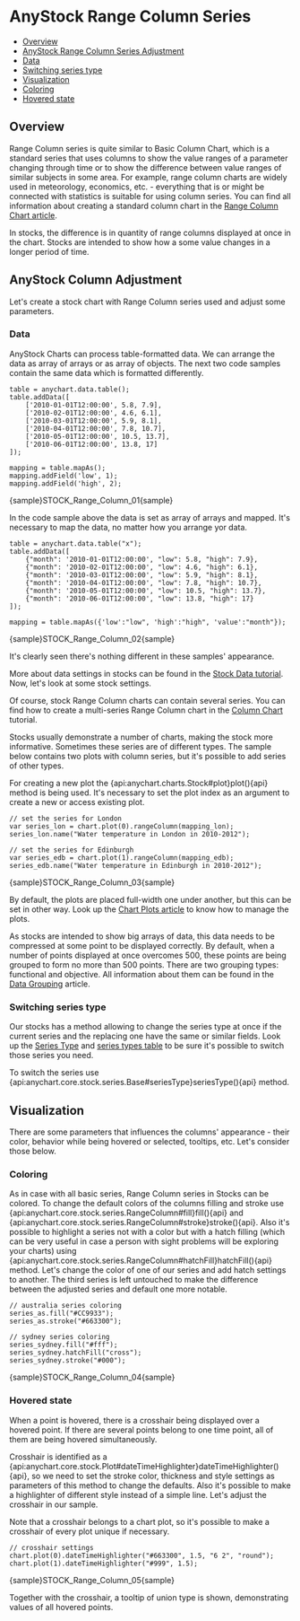 # AnyStock Range Column Series

* [Overview](#overview)
* [AnyStock Range Column Series Adjustment](#anystock_range_column_series_adjustment)
 * [Data](#data)
 * [Switching series type](#switching_series_type)
* [Visualization](#visualization)
 * [Coloring](#coloring)
 * [Hovered state](#hovered_state)

## Overview

Range Column series is quite similar to Basic Column Chart, which is a standard series that uses columns to show the value ranges of a parameter changing through time or to show the difference between value ranges of similar subjects in some area. For example, range column charts are widely used in meteorology, economics, etc. - everything that is or might be connected with statistics is suitable for using column series. You can find all information about creating a standard column chart in the [Range Column Chart article](../../Basic_Chart_Types/Range_Bar-Column_Charts).

In stocks, the difference is in quantity of range columns displayed at once in the chart. Stocks are intended to show how a some value changes in a longer period of time. 

## AnyStock Column Adjustment

Let's create a stock chart with Range Column series used and adjust some parameters. 

### Data

AnyStock Charts can process table-formatted data. We can arrange the data as array of arrays or as array of objects. The next two code samples contain the same data which is formatted differently.

```
table = anychart.data.table();
table.addData([
	['2010-01-01T12:00:00', 5.8, 7.9],
	['2010-02-01T12:00:00', 4.6, 6.1],
	['2010-03-01T12:00:00', 5.9, 8.1],
	['2010-04-01T12:00:00', 7.8, 10.7],
	['2010-05-01T12:00:00', 10.5, 13.7],
	['2010-06-01T12:00:00', 13.8, 17]
]);

mapping = table.mapAs();
mapping.addField('low', 1);
mapping.addField('high', 2);
```

{sample}STOCK\_Range\_Column\_01{sample}

In the code sample above the data is set as array of arrays and mapped. It's necessary to map the data, no matter how you arrange yor data.

```
table = anychart.data.table("x");
table.addData([
	{"month": '2010-01-01T12:00:00', "low": 5.8, "high": 7.9},
	{"month": '2010-02-01T12:00:00', "low": 4.6, "high": 6.1},
	{"month": '2010-03-01T12:00:00', "low": 5.9, "high": 8.1},
	{"month": '2010-04-01T12:00:00', "low": 7.8, "high": 10.7},
	{"month": '2010-05-01T12:00:00', "low": 10.5, "high": 13.7},
	{"month": '2010-06-01T12:00:00', "low": 13.8, "high": 17}
]);

mapping = table.mapAs({'low':"low", 'high':"high", 'value':"month"});
```

{sample}STOCK\_Range\_Column\_02{sample}

It's clearly seen there's nothing different in these samples' appearance.

More about data settings in stocks can be found in the [Stock Data tutorial](../Data). Now, let's look at some stock settings.

Of course, stock Range Column charts can contain several series. You can find how to create a multi-series Range Column chart in the [Column Chart](../../Basic_Chart_Types/Column_Chart#multi_series) tutorial.

Stocks usually demonstrate a number of charts, making the stock more informative. Sometimes these series are of different types. The sample below contains two plots with column series, but it's possible to add series of other types.

For creating a new plot the {api:anychart.charts.Stock#plot}plot(){api} method is being used. It's necessary to set the plot index as an argument to create a new or access existing plot.

```
// set the series for London
var series_lon = chart.plot(0).rangeColumn(mapping_lon);
series_lon.name("Water temperature in London in 2010-2012");

// set the series for Edinburgh
var series_edb = chart.plot(1).rangeColumn(mapping_edb);
series_edb.name("Water temperature in Edinburgh in 2010-2012");
```

{sample}STOCK\_Range\_Column\_03{sample}

By default, the plots are placed full-width one under another, but this can be set in other way. Look up the [Chart Plots article](../Chart_Plots) to know how to manage the plots.

As stocks are intended to show big arrays of data, this data needs to be compressed at some point to be displayed correctly. By default, when a number of points displayed at once overcomes 500, these points are being grouped to form no more than 500 points. There are two grouping types: functional and objective. All information about them can be found in the [Data Grouping](../Data_Grouping) article.

### Switching series type

Our stocks has a method allowing to change the series type at once if the current series and the replacing one have the same or similar fields. Look up the [Series Type](Series_Type) and [series types table](Supported_Series#list_of_supported_series) to be sure it's possible to switch those series you need.

To switch the series use {api:anychart.core.stock.series.Base#seriesType}seriesType(){api} method.

## Visualization

There are some parameters that influences the columns' appearance - their color, behavior while being hovered or selected, tooltips, etc. Let's consider those below.

### Coloring

As in case with all basic series, Range Column series in Stocks can be colored. To change the default colors of the columns filling and stroke use {api:anychart.core.stock.series.RangeColumn#fill}fill(){api} and {api:anychart.core.stock.series.RangeColumn#stroke}stroke(){api}. Also it's possible to highlight a series not with a color but with a hatch filling (which can be very useful in case a person with sight problems will be exploring your charts) using {api:anychart.core.stock.series.RangeColumn#hatchFill}hatchFill(){api} method. Let's change the color of one of our series and add hatch settings to another. The third series is left untouched to make the difference between the adjusted series and default one more notable.

```
// australia series coloring
series_as.fill("#CC9933");
series_as.stroke("#663300");

// sydney series coloring
series_sydney.fill("#fff");
series_sydney.hatchFill("cross");
series_sydney.stroke("#000");
```

{sample}STOCK\_Range\_Column\_04{sample}

### Hovered state

When a point is hovered, there is a crosshair being displayed over a hovered point. If there are several points belong to one time point, all of them are being hovered simultaneously. 

Crosshair is identified as a {api:anychart.core.stock.Plot#dateTimeHighlighter}dateTimeHighlighter(){api}, so we need to set the stroke color, thickness and style settings as parameters of this method to change the defaults. Also it's possible to make a highlighter of different style instead of a simple line. Let's adjust the crosshair in our sample.

Note that a crosshair belongs to a chart plot, so it's possible to make a crosshair of every plot unique if necessary.

```
// crosshair settings
chart.plot(0).dateTimeHighlighter("#663300", 1.5, "6 2", "round");
chart.plot(1).dateTimeHighlighter("#999", 1.5);
```

{sample}STOCK\_Range\_Column\_05{sample}

Together with the crosshair, a tooltip of union type is shown, demonstrating values of all hovered points. 
